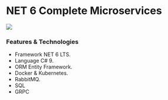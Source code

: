 # NET 6 Complete Microservices

![](https://www.campusmvp.es/recursos/image.axd?picture=/2021/4T/dotnet6.png)

### Features & Technologies

- Framework NET 6 LTS.
- Language C# 9.
- ORM Entity Framework.
- Docker & Kubernetes.
- RabbitMQ.
- SQL
- GRPC
